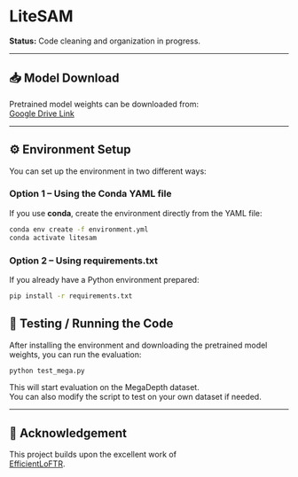 # LiteSAM

**Status:** Code cleaning and organization in progress.

---

## 📥 Model Download
Pretrained model weights can be downloaded from:  
[Google Drive Link](https://drive.google.com/file/d/1fheBUqQWi5f55xNDchumAx2-SmGdT-mX/view?usp=drive_link)

---

## ⚙️ Environment Setup

You can set up the environment in two different ways:

### Option 1 – Using the Conda YAML file
If you use **conda**, create the environment directly from the YAML file:

```bash
conda env create -f environment.yml
conda activate litesam
```
### Option 2 – Using requirements.txt

If you already have a Python environment prepared:
```bash
pip install -r requirements.txt
```

## 🚀 Testing / Running the Code

After installing the environment and downloading the pretrained model weights, you can run the evaluation:
```bash
python test_mega.py
```
This will start evaluation on the MegaDepth dataset.  
You can also modify the script to test on your own dataset if needed.

---

## 🙏 Acknowledgement
This project builds upon the excellent work of  
[EfficientLoFTR](https://github.com/zju3dv/EfficientLoFTR).
